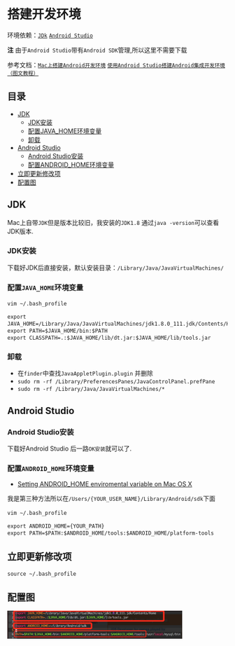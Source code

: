 # 搭建开发环境

环境依赖：[`JDk`](http://www.oracle.com/technetwork/java/javase/downloads/index.html) [`Android Studio`](https://developer.android.com/studio/index.html)

**注** 由于`Android Studio`带有`Android SDK`管理,所以这里不需要下载

参考文档：[`Mac上搭建Android开发环境`](http://blog.163.com/zhou_411424/blog/static/19736215620130161284750/) [`使用Android Studio搭建Android集成开发环境（图文教程）`](http://www.cnblogs.com/smyhvae/p/4022844.html)

## 目录

- [JDK](#jdk)
  - [JDK安装](#jdk安装)
  - [配置JAVA_HOME环境变量](#配置java_home环境变量)
  - [卸载](#卸载)
- [Android Studio](#android-studio)
  - [Android Studio安装](#android-studio安装)
  - [配置ANDROID_HOME环境变量](#配置android_home环境变量)
- [立即更新修改项](#立即更新修改项)
- [配置图](#配置图)

## JDK

Mac上自带`JDK`但是版本比较旧，我安装的`JDK1.8` 通过`java -version`可以查看JDK版本.

### JDK安装

下载好JDK后直接安装，默认安装目录：`/Library/Java/JavaVirtualMachines/`

### 配置`JAVA_HOME`环境变量

`vim ~/.bash_profile`

```shell
export JAVA_HOME=/Library/Java/JavaVirtualMachines/jdk1.8.0_111.jdk/Contents/Home 
export PATH=$JAVA_HOME/bin:$PATH 
export CLASSPATH=.:$JAVA_HOME/lib/dt.jar:$JAVA_HOME/lib/tools.jar
```

### 卸载

- 在`finder`中查找`JavaAppletPlugin.plugin` 并删除   
- `sudo rm -rf /Library/PreferencesPanes/JavaControlPanel.prefPane`
- `sudo rm -rf /Library/Java/JavaVirtualMachines/*`

## Android Studio

### Android Studio安装

下载好Android Studio 后一路`OK安装`就可以了.

### 配置`ANDROID_HOME`环境变量

- [Setting ANDROID_HOME enviromental variable on Mac OS X](http://stackoverflow.com/questions/19986214/setting-android-home-enviromental-variable-on-mac-os-x)

我是第三种方法所以在`/Users/{YOUR_USER_NAME}/Library/Android/sdk`下面

`vim ~/.bash_profile`

```shell
export ANDROID_HOME={YOUR_PATH}
export PATH=$PATH:$ANDROID_HOME/tools:$ANDROID_HOME/platform-tools
```

## 立即更新修改项
```shell
source ~/.bash_profile
```

## 配置图

<img src="./image/config.png" width="400">